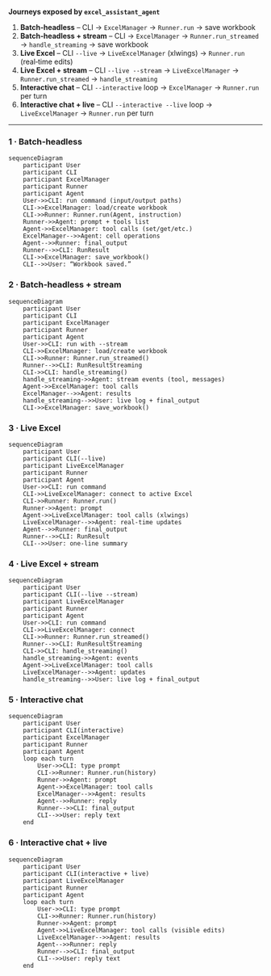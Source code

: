 **Journeys exposed by `excel_assistant_agent`**

1. **Batch‑headless** – CLI → `ExcelManager` → `Runner.run` → save workbook  
2. **Batch‑headless + stream** – CLI → `ExcelManager` → `Runner.run_streamed` → `handle_streaming` → save workbook  
3. **Live Excel** – CLI `--live` → `LiveExcelManager` (xlwings) → `Runner.run` (real‑time edits)  
4. **Live Excel + stream** – CLI `--live --stream` → `LiveExcelManager` → `Runner.run_streamed` → `handle_streaming`  
5. **Interactive chat** – CLI `--interactive` loop → `ExcelManager` → `Runner.run` per turn  
6. **Interactive chat + live** – CLI `--interactive --live` loop → `LiveExcelManager` → `Runner.run` per turn  

---

### 1 · Batch‑headless
```mermaid
sequenceDiagram
    participant User
    participant CLI
    participant ExcelManager
    participant Runner
    participant Agent
    User->>CLI: run command (input/output paths)
    CLI->>ExcelManager: load/create workbook
    CLI->>Runner: Runner.run(Agent, instruction)
    Runner->>Agent: prompt + tools list
    Agent->>ExcelManager: tool calls (set/get/etc.)
    ExcelManager-->>Agent: cell operations
    Agent-->>Runner: final_output
    Runner-->>CLI: RunResult
    CLI->>ExcelManager: save_workbook()
    CLI-->>User: “Workbook saved.”
```

### 2 · Batch‑headless + stream
```mermaid
sequenceDiagram
    participant User
    participant CLI
    participant ExcelManager
    participant Runner
    participant Agent
    User->>CLI: run with --stream
    CLI->>ExcelManager: load/create workbook
    CLI->>Runner: Runner.run_streamed()
    Runner-->>CLI: RunResultStreaming
    CLI->>CLI: handle_streaming()
    handle_streaming->>Agent: stream events (tool, messages)
    Agent->>ExcelManager: tool calls
    ExcelManager-->>Agent: results
    handle_streaming-->>User: live log + final_output
    CLI->>ExcelManager: save_workbook()
```

### 3 · Live Excel
```mermaid
sequenceDiagram
    participant User
    participant CLI(--live)
    participant LiveExcelManager
    participant Runner
    participant Agent
    User->>CLI: run command
    CLI->>LiveExcelManager: connect to active Excel
    CLI->>Runner: Runner.run()
    Runner->>Agent: prompt
    Agent->>LiveExcelManager: tool calls (xlwings)
    LiveExcelManager-->>Agent: real‑time updates
    Agent-->>Runner: final_output
    Runner-->>CLI: RunResult
    CLI-->>User: one‑line summary
```

### 4 · Live Excel + stream
```mermaid
sequenceDiagram
    participant User
    participant CLI(--live --stream)
    participant LiveExcelManager
    participant Runner
    participant Agent
    User->>CLI: run command
    CLI->>LiveExcelManager: connect
    CLI->>Runner: Runner.run_streamed()
    Runner-->>CLI: RunResultStreaming
    CLI->>CLI: handle_streaming()
    handle_streaming->>Agent: events
    Agent->>LiveExcelManager: tool calls
    LiveExcelManager-->>Agent: updates
    handle_streaming-->>User: live log + final_output
```

### 5 · Interactive chat
```mermaid
sequenceDiagram
    participant User
    participant CLI(interactive)
    participant ExcelManager
    participant Runner
    participant Agent
    loop each turn
        User->>CLI: type prompt
        CLI->>Runner: Runner.run(history)
        Runner->>Agent: prompt
        Agent->>ExcelManager: tool calls
        ExcelManager-->>Agent: results
        Agent-->>Runner: reply
        Runner-->>CLI: final_output
        CLI-->>User: reply text
    end
```

### 6 · Interactive chat + live
```mermaid
sequenceDiagram
    participant User
    participant CLI(interactive + live)
    participant LiveExcelManager
    participant Runner
    participant Agent
    loop each turn
        User->>CLI: type prompt
        CLI->>Runner: Runner.run(history)
        Runner->>Agent: prompt
        Agent->>LiveExcelManager: tool calls (visible edits)
        LiveExcelManager-->>Agent: results
        Agent-->>Runner: reply
        Runner-->>CLI: final_output
        CLI-->>User: reply text
    end
```

